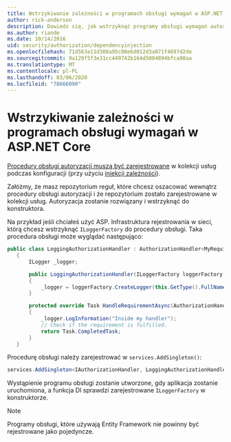 ```yaml
---
title: Wstrzykiwanie zależności w programach obsługi wymagań w ASP.NET Core
author: rick-anderson
description: Dowiedz się, jak wstrzyknąć programy obsługi wymagań autoryzacji do aplikacji ASP.NET Core przy użyciu iniekcji zależności.
ms.author: riande
ms.date: 10/14/2016
uid: security/authorization/dependencyinjection
ms.openlocfilehash: 71d563e11d308a95c08e6d012d3a071f4697d2de
ms.sourcegitcommit: 9a129f5f3e31cc449742b164d5004894bfca90aa
ms.translationtype: MT
ms.contentlocale: pl-PL
ms.lasthandoff: 03/06/2020
ms.locfileid: "78666090"
---
```

# <a name="dependency-injection-in-requirement-handlers-in-aspnet-core"></a>Wstrzykiwanie zależności w programach obsługi wymagań w ASP.NET Core

<a name="security-authorization-di"></a>

[Procedury obsługi autoryzacji muszą być zarejestrowane](xref:security/authorization/policies#handler-registration) w kolekcji usług podczas konfiguracji (przy użyciu [iniekcji zależności](xref:fundamentals/dependency-injection)).

Załóżmy, że masz repozytorium reguł, które chcesz oszacować wewnątrz procedury obsługi autoryzacji i że repozytorium zostało zarejestrowane w kolekcji usług. Autoryzacja zostanie rozwiązany i wstrzyknąć do konstruktora.

Na przykład jeśli chciałeś użyć ASP. Infrastruktura rejestrowania w sieci, którą chcesz wstrzyknąć `ILoggerFactory` do procedury obsługi. Taka procedura obsługi może wyglądać następująco:

```csharp
public class LoggingAuthorizationHandler : AuthorizationHandler<MyRequirement>
   {
       ILogger _logger;

       public LoggingAuthorizationHandler(ILoggerFactory loggerFactory)
       {
           _logger = loggerFactory.CreateLogger(this.GetType().FullName);
       }

       protected override Task HandleRequirementAsync(AuthorizationHandlerContext context, MyRequirement requirement)
       {
           _logger.LogInformation("Inside my handler");
           // Check if the requirement is fulfilled.
           return Task.CompletedTask;
       }
   }
   ```

Procedurę obsługi należy zarejestrować w `services.AddSingleton()`:

```csharp
services.AddSingleton<IAuthorizationHandler, LoggingAuthorizationHandler>();
```

Wystąpienie programu obsługi zostanie utworzone, gdy aplikacja zostanie uruchomiona, a funkcja DI sprawdzi zarejestrowane `ILoggerFactory` w konstruktorze.

> [!NOTE]
> Programy obsługi, które używają Entity Framework nie powinny być rejestrowane jako pojedyncze.
